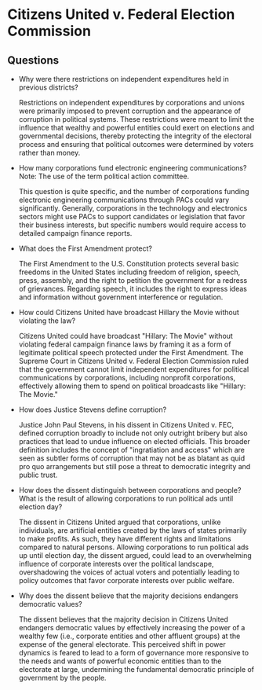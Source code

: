 # Citizens United v. Federal Election Commission

## Questions

- Why were there restrictions on independent expenditures held in previous districts?

    Restrictions on independent expenditures by corporations and unions were primarily imposed to prevent corruption and the appearance of corruption in political systems. These restrictions were meant to limit the influence that wealthy and powerful entities could exert on elections and governmental decisions, thereby protecting the integrity of the electoral process and ensuring that political outcomes were determined by voters rather than money.

- How many corporations fund electronic engineering communications?  Note: The use of the term political action committee.

    This question is quite specific, and the number of corporations funding electronic engineering communications through PACs could vary significantly. Generally, corporations in the technology and electronics sectors might use PACs to support candidates or legislation that favor their business interests, but specific numbers would require access to detailed campaign finance reports.

- What does the First Amendment protect?

    The First Amendment to the U.S. Constitution protects several basic freedoms in the United States including freedom of religion, speech, press, assembly, and the right to petition the government for a redress of grievances. Regarding speech, it includes the right to express ideas and information without government interference or regulation.

- How could Citizens United have broadcast  Hillary the Movie without violating the law?

    Citizens United could have broadcast "Hillary: The Movie" without violating federal campaign finance laws by framing it as a form of legitimate political speech protected under the First Amendment. The Supreme Court in Citizens United v. Federal Election Commission ruled that the government cannot limit independent expenditures for political communications by corporations, including nonprofit corporations, effectively allowing them to spend on political broadcasts like "Hillary: The Movie."

- How does Justice Stevens define corruption?

    Justice John Paul Stevens, in his dissent in Citizens United v. FEC, defined corruption broadly to include not only outright bribery but also practices that lead to undue influence on elected officials. This broader definition includes the concept of "ingratiation and access" which are seen as subtler forms of corruption that may not be as blatant as quid pro quo arrangements but still pose a threat to democratic integrity and public trust.

- How does the dissent distinguish between corporations and people? What is the result of allowing corporations to run political ads until election day?

    The dissent in Citizens United argued that corporations, unlike individuals, are artificial entities created by the laws of states primarily to make profits. As such, they have different rights and limitations compared to natural persons. Allowing corporations to run political ads up until election day, the dissent argued, could lead to an overwhelming influence of corporate interests over the political landscape, overshadowing the voices of actual voters and potentially leading to policy outcomes that favor corporate interests over public welfare.

- Why does the dissent believe that the majority decisions endangers democratic values?

    The dissent believes that the majority decision in Citizens United endangers democratic values by effectively increasing the power of a wealthy few (i.e., corporate entities and other affluent groups) at the expense of the general electorate. This perceived shift in power dynamics is feared to lead to a form of governance more responsive to the needs and wants of powerful economic entities than to the electorate at large, undermining the fundamental democratic principle of government by the people.

